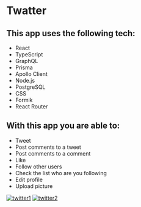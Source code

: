 # Twatter

## This app uses the following tech:

- React
- TypeScript
- GraphQL
- Prisma
- Apollo Client
- Node.js
- PostgreSQL
- CSS
- Formik
- React Router

## With this app you are able to:

- Tweet
- Post comments to a tweet
- Post comments to a comment
- Like
- Follow other users
- Check the list who are you following
- Edit profile
- Upload picture


<a href="https://ibb.co/dQnJGDD"><img src="https://i.ibb.co/55qxBLL/twitter1.jpg" alt="twitter1" border="0"></a>
<a href="https://ibb.co/6rL09yy"><img src="https://i.ibb.co/DzTfc11/twitter2.jpg" alt="twitter2" border="0"></a>
